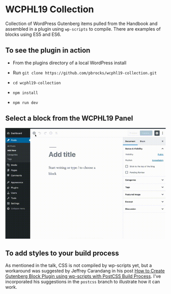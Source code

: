 # WCPHL19 Collection

Collection of WordPress Gutenberg items pulled from the Handbook and assembled in a plugin using `wp-scripts` to compile. There are examples of blocks using ES5 and ES6.

## To see the plugin in action

 * From the plugins directory of a local WordPress install

 * Run `git clone https://github.com/pbrocks/wcphl19-collection.git`

 * `cd wcphl19-collection`

 * `npm install`

 * `npm run dev`



## Select a block from the WCPHL19 Panel

![Panel](https://github.com/pbrocks/wcphl19-collection/blob/master/lib/images/panel-in-block-selector.gif)

## To add styles to your build process

As mentioned in the talk, CSS is not compiled by wp-scripts yet, but a workaround was suggested by Jeffrey Carandang in his post [How to Create Gutenberg Block Plugin using wp-scripts with PostCSS Build Process](https://jeffreycarandang.com/create-gutenberg-block-plugin-wp-scripts-postcss-build/). I've incorporated his suggestions in the `postcss` branch to illustrate how it can work.
